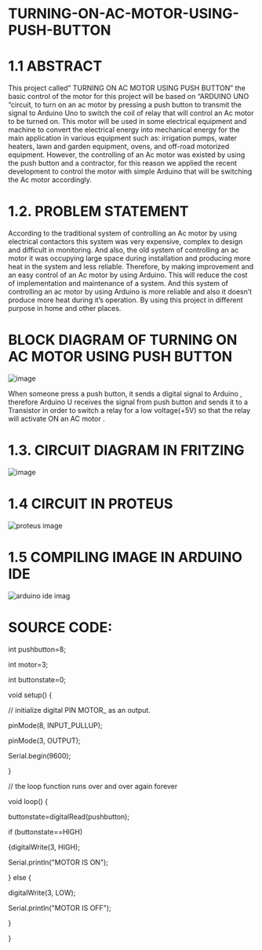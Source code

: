# TURNING-ON-AC-MOTOR-USING-PUSH-BUTTON
# 1.1 ABSTRACT 
This project called” TURNING ON AC MOTOR USING PUSH BUTTON” the basic control of the motor for this project will be based on “ARDUINO UNO “circuit, to turn on an ac motor by pressing a push button to transmit the signal to Arduino Uno to switch the coil of relay that will control an Ac motor to be turned on. This motor will be used in some electrical equipment and machine to convert the electrical energy into mechanical energy for the main application in various equipment such as: irrigation pumps, water heaters, lawn and garden equipment, ovens, and off-road motorized equipment.  However, the controlling of an Ac motor was existed by using the push button and a contractor, for this reason we applied the recent development to control the motor with simple Arduino that will be switching the Ac motor accordingly. 

# 1.2.	PROBLEM STATEMENT
According to the traditional system of controlling an Ac motor by using electrical contactors this system was very expensive, complex to design and difficult in monitoring. And also, the old system of controlling an ac motor it was occupying large space during installation and producing more heat in the system and less reliable. Therefore, by making improvement and an easy control of an Ac motor by using Arduino. This will reduce the cost of implementation and maintenance of a system. And this system of controlling an ac motor by using Arduino is more reliable and also it doesn’t produce more heat during it’s operation. By using this project in different purpose in home and other places.

 # BLOCK DIAGRAM OF TURNING ON AC MOTOR USING PUSH BUTTON

![image](https://user-images.githubusercontent.com/104015191/164712930-8ec6af1d-41ac-459a-8289-248ecd5cf09d.png)

When someone press a push button, it sends a digital signal to  Arduino , therefore Arduino U receives the signal from push button and sends it to a Transistor in order to switch  a relay for a low voltage(+5V) so that the relay  will activate ON an AC motor .
 
# 1.3.	CIRCUIT DIAGRAM IN FRITZING
 
![image](https://user-images.githubusercontent.com/104015191/164712539-bef9fda6-1ac3-45bf-bff2-1696c220984d.png)

# 1.4 CIRCUIT IN PROTEUS
![proteus image](https://user-images.githubusercontent.com/104015191/166152855-c27e3e65-07ed-444e-99f1-839eb1a5f419.PNG)

# 1.5 COMPILING IMAGE IN ARDUINO IDE
![arduino ide imag](https://user-images.githubusercontent.com/104015191/166152903-a2d914d4-69c6-42e0-a904-9df0dd122a0b.PNG)

# SOURCE CODE:

int pushbutton=8;

int motor=3;

int buttonstate=0;


void setup() {

  // initialize digital PIN MOTOR_ as an output.
  
  pinMode(8, INPUT_PULLUP);
  
  pinMode(3, OUTPUT);
  
  Serial.begin(9600);
  
}

// the loop function runs over and over again forever

void loop() {

  buttonstate=digitalRead(pushbutton);
  
  
  if (buttonstate==HIGH)
  
  {digitalWrite(3, HIGH);
  
  Serial.println("MOTOR IS ON");
  
  }
  else {
  
  digitalWrite(3, LOW);
  
  Serial.println("MOTOR IS OFF"); 
  
  } 
  
}


